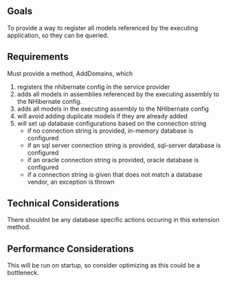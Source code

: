 ﻿## Goals
To provide a way to register all models referenced by the executing application, so they can be queried.

## Requirements
Must provide a method, AddDomains, which
1. registers the nhibernate config in the service provider
2. adds all models in assemblies referenced by the executing assembly to the NHibernate config.
3. adds all models in the executing assembly to the NHibernate config
4. will avoid adding duplicate models if they are already added
5. will set up database configurations based on the connection string
	- if no connection string is provided, in-memory database is configured
	- if an sql server connection string is provided, sql-server database is configured
	- if an oracle connection string is provided, oracle database is configured
	- if a connection string is given that does not match a database vendor, an exception is thrown

## Technical Considerations
There shouldnt be any database specific actions occuring in this extension method.

## Performance Considerations
This will be run on startup, so consider optimizing as this could be a bottleneck.